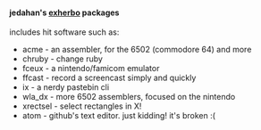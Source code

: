 #### jedahan's [exherbo](www.exherbo.org) packages

includes hit software such as:

  * acme - an assembler, for the 6502 (commodore 64) and more
  * chruby - change ruby
  * fceux - a nintendo/famicom emulator
  * ffcast - record a screencast simply and quickly
  * ix - a nerdy pastebin cli
  * wla_dx - more 6502 assemblers, focused on the nintendo
  * xrectsel - select rectangles in X!
  * atom - github's text editor. just kidding! it's broken :(
